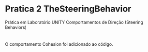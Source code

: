# Pratica 2 TheSteeringBehavior
 Prática em Laboratório UNITY Comportamentos de Direção (Steering Behaviors)
 #
 O comportamento Cohesion foi adicionado ao código.
